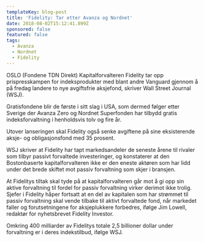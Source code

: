 ```yaml
---
templateKey: blog-post
title: 'Fidelity: Tar etter Avanza og Nordnet'
date: 2018-08-02T15:12:41.899Z
sponsored: false
featured: false
tags:
  - Avanza
  - Nordnet
  - Fidelity
---
```

OSLO (Fondene TDN Direkt) Kapitalforvalteren Fidelity tar opp prispresskampen for indeksprodukter med blant andre Vanguard gjennom å på fredag landere to nye avgiftsfrie aksjefond, skriver Wall Street Journal (WSJ).



Gratisfondene blir de første i sitt slag i USA, som dermed følger etter Sverige der Avanza Zero og Nordnet Superfonden har tilbydd gratis indeksforvaltning i henholdsvis tolv og fire år.



Utover lanseringen skal Fidelity også senke avgiftene på sine eksisterende aksje- og obligasjonsfond med 35 prosent.



WSJ skriver at Fidelity har tapt markedsandeler de seneste årene til rivaler som tilbyr passivt forvaltede investeringer, og konstaterer at den Bostonbaserte kapitalforvalteren ikke er den eneste aktøren som har lidd under det brede skiftet mot passiv forvaltning som skjer i bransjen.



At Fidelitys tiltak skal tyde på at kapitalforvalteren går mot å gi opp sin aktive forvaltning til fordel for passiv forvaltning virker derimot ikke trolig. Sjefer i Fidelity håper fortsatt at en del av kapitalen som har strømmet til passiv forvaltning skal vende tilbake til aktivt forvaltede fond, når markedet faller og forutsetningene for aksjeplukkere forbedres, ifølge Jim Lowell, redaktør for nyhetsbrevet Fidelity Investor.



Omkring 400 milliarder av Fidelitys totale 2,5 billioner dollar under forvaltning er i deres indekstilbud, ifølge WSJ.
